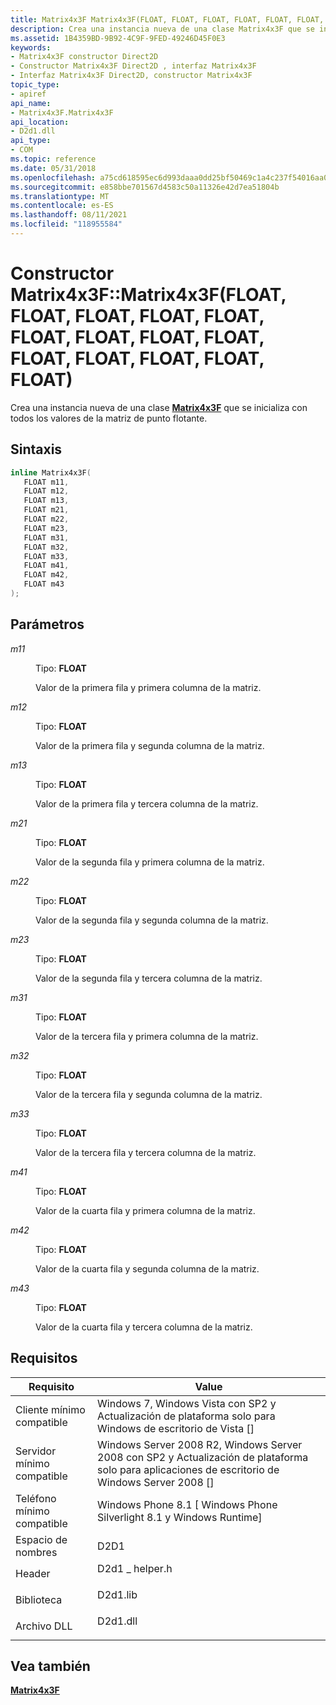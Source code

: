 ```yaml
---
title: Matrix4x3F Matrix4x3F(FLOAT, FLOAT, FLOAT, FLOAT, FLOAT, FLOAT, FLOAT, FLOAT, FLOAT, FLOAT, FLOAT, FLOAT, FLOAT, FLOAT) (D2d1 \_ helper.h)
description: Crea una instancia nueva de una clase Matrix4x3F que se inicializa con todos los valores de la matriz de punto flotante.
ms.assetid: 1B4359BD-9B92-4C9F-9FED-49246D45F0E3
keywords:
- Matrix4x3F constructor Direct2D
- Constructor Matrix4x3F Direct2D , interfaz Matrix4x3F
- Interfaz Matrix4x3F Direct2D, constructor Matrix4x3F
topic_type:
- apiref
api_name:
- Matrix4x3F.Matrix4x3F
api_location:
- D2d1.dll
api_type:
- COM
ms.topic: reference
ms.date: 05/31/2018
ms.openlocfilehash: a75cd618595ec6d993daaa0dd25bf50469c1a4c237f54016aa0157b0f5b47df5
ms.sourcegitcommit: e858bbe701567d4583c50a11326e42d7ea51804b
ms.translationtype: MT
ms.contentlocale: es-ES
ms.lasthandoff: 08/11/2021
ms.locfileid: "118955584"
---
```

# <a name="matrix4x3fmatrix4x3ffloat-float-float-float-float-float-float-float-float-float-float-float-constructor"></a>Constructor Matrix4x3F::Matrix4x3F(FLOAT, FLOAT, FLOAT, FLOAT, FLOAT, FLOAT, FLOAT, FLOAT, FLOAT, FLOAT, FLOAT, FLOAT, FLOAT, FLOAT)

Crea una instancia nueva de una clase [**Matrix4x3F**](matrix4x3f.md) que se inicializa con todos los valores de la matriz de punto flotante.

## <a name="syntax"></a>Sintaxis


```C++
inline Matrix4x3F(
   FLOAT m11,
   FLOAT m12,
   FLOAT m13,
   FLOAT m21,
   FLOAT m22,
   FLOAT m23,
   FLOAT m31,
   FLOAT m32,
   FLOAT m33,
   FLOAT m41,
   FLOAT m42,
   FLOAT m43
);
```



## <a name="parameters"></a>Parámetros

<dl> <dt>

*m11* 
</dt> <dd>

Tipo: **FLOAT**

Valor de la primera fila y primera columna de la matriz.

</dd> <dt>

*m12* 
</dt> <dd>

Tipo: **FLOAT**

Valor de la primera fila y segunda columna de la matriz.

</dd> <dt>

*m13* 
</dt> <dd>

Tipo: **FLOAT**

Valor de la primera fila y tercera columna de la matriz.

</dd> <dt>

*m21* 
</dt> <dd>

Tipo: **FLOAT**

Valor de la segunda fila y primera columna de la matriz.

</dd> <dt>

*m22* 
</dt> <dd>

Tipo: **FLOAT**

Valor de la segunda fila y segunda columna de la matriz.

</dd> <dt>

*m23* 
</dt> <dd>

Tipo: **FLOAT**

Valor de la segunda fila y tercera columna de la matriz.

</dd> <dt>

*m31* 
</dt> <dd>

Tipo: **FLOAT**

Valor de la tercera fila y primera columna de la matriz.

</dd> <dt>

*m32* 
</dt> <dd>

Tipo: **FLOAT**

Valor de la tercera fila y segunda columna de la matriz.

</dd> <dt>

*m33* 
</dt> <dd>

Tipo: **FLOAT**

Valor de la tercera fila y tercera columna de la matriz.

</dd> <dt>

*m41* 
</dt> <dd>

Tipo: **FLOAT**

Valor de la cuarta fila y primera columna de la matriz.

</dd> <dt>

*m42* 
</dt> <dd>

Tipo: **FLOAT**

Valor de la cuarta fila y segunda columna de la matriz.

</dd> <dt>

*m43* 
</dt> <dd>

Tipo: **FLOAT**

Valor de la cuarta fila y tercera columna de la matriz.

</dd> </dl>

## <a name="requirements"></a>Requisitos



| Requisito | Value |
|-------------------------------------|-----------------------------------------------------------------------------------------------------------------------------------|
| Cliente mínimo compatible<br/> | Windows 7, Windows Vista con SP2 y Actualización de plataforma solo para Windows de escritorio de Vista \[\]<br/>                          |
| Servidor mínimo compatible<br/> | Windows Server 2008 R2, Windows Server 2008 con SP2 y Actualización de plataforma solo para aplicaciones de escritorio de Windows Server 2008 \[\]<br/> |
| Teléfono mínimo compatible<br/>  | Windows Phone 8.1 \[ Windows Phone Silverlight 8.1 y Windows Runtime\]<br/>                                           |
| Espacio de nombres<br/>                | D2D1<br/>                                                                                                                   |
| Header<br/>                   | <dl> <dt>D2d1 \_ helper.h</dt> </dl>                                         |
| Biblioteca<br/>                  | <dl> <dt>D2d1.lib</dt> </dl>                                               |
| Archivo DLL<br/>                      | <dl> <dt>D2d1.dll</dt> </dl>                                               |



## <a name="see-also"></a>Vea también

<dl> <dt>

[**Matrix4x3F**](matrix4x3f.md)
</dt> </dl>

 

 





